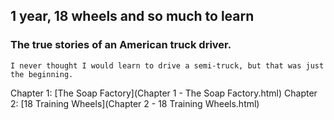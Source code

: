 ## 1 year, 18 wheels and so much to learn
### The true stories of an American truck driver.
```
I never thought I would learn to drive a semi-truck, but that was just the beginning.
```

Chapter 1: [The Soap Factory](Chapter 1 - The Soap Factory.html)
Chapter 2: [18 Training Wheels](Chapter 2 - 18 Training Wheels.html)